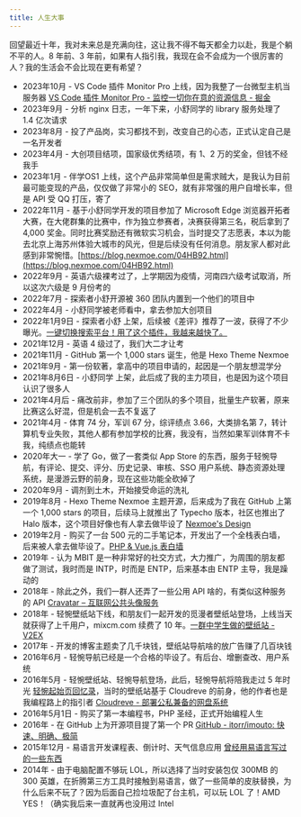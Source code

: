 ```yaml
---
title: 人生大事
---
```


回望最近十年，我对未来总是充满向往，这让我不得不每天都全力以赴，我是个躺不平的人。8 年前、3 年前，如果有人指引我，我现在会不会成为一个很厉害的人？我的生活会不会比现在更有希望？

- 2023年10月 - VS Code 插件 Monitor Pro 上线，因为我整了一台微型主机当服务器 [VS Code 插件 Monitor Pro - 监控一切你在意的资源信息 - 掘金](https://juejin.cn/post/7287041057291550777)
- 2023年9月 - 分析 nginx 日志，一年下来，小舒同学的 library 服务处理了 1.4 亿次请求
- 2023年8月 - 投了产品岗，实习都找不到，改变自己的心态，正式认定自己是一名开发者
- 2023年4月 - 大创项目结项，国家级优秀结项，有 1、2 万的奖金，但钱不经我手
- 2023年1月 - 伴学OS1 上线，这个产品非常简单但是需求贼大，是我认为目前最可能变现的产品，仅仅做了非常小的 SEO，就有非常强的用户自增长率，但是 API 受 QQ 打压，寄了
- 2022年11月 - 基于小舒同学开发的项目参加了 Microsoft Edge 浏览器开拓者大赛，在大佬群集的比赛中，作为独立参赛者，决赛获得第三名，税后拿到了 4,000 奖金。同时比赛奖励还有微软实习机会，当时提交了志愿表，本以为能去北京上海苏州体验大城市的风光，但是后续没有任何消息。朋友家人都对此感到非常惋惜。[https://blog.nexmoe.com/04HB92.html](https://blog.nexmoe.com/04HB92.html)
- 2022年9月 - 英语六级裸考过了，上学期因为疫情，河南四六级考试取消，所以这次六级是 9 月份考的
- 2022年7月 - 探索者小舒开源被 360 团队内置到一个他们的项目中
- 2022年4月 - 小舒同学被老师看中，拿去参加大创项目
- 2022年1月9日 - 探索者小舒 上架，后续被《差评》推荐了一波，获得了不少曝光。[一键切换搜索平台！用了这个插件，我越来越快了。](https://mp.weixin.qq.com/s/gXI1NFazcMOnA70FNU3jqg)
- 2021年12月 - 英语 4 级过了，我们大二才让考
- 2021年11月 - GitHub 第一个 1,000 stars 诞生，他是 Hexo Theme Nexmoe
- 2021年9月 - 第一份软著，拿高中的项目申请的，起因是一个朋友想混学分
- 2021年8月6日 - 小舒同学 上架，此后成了我的主力项目，也是因为这个项目认识了很多人
- 2021年4月后 - 痛改前非，参加了三个团队的多个项目，批量生产软著，原来比赛这么好混，但是机会一去不复返了
- 2021年4月 - 体育 74 分，军训 67 分，综评绩点 3.66，大类排名第 7，转计算机专业失败，其他人都有参加学校的比赛，我没有，当然如果军训体育不卡我，纯绩点也能转
- 2020年大一 - 学了 Go，做了一套类似 App Store 的东西，服务于轻惋导航，有评论、提交、评分、历史记录、审核、SSO 用户系统、静态资源处理系统，是漫游云野的前身，现在这些功能全砍掉了
- 2020年9月 - 调剂到土木，开始接受命运的洗礼
- 2019年8月 - Hexo Theme Nexmoe 主题开源，后来成为了我在 GitHub 上第一个 1,000 stars 的项目，后续马上就推出了 Typecho 版本，社区也推出了 Halo 版本，这个项目好像也有人拿去做毕设了 [Nexmoe's Design](https://github.com/theme-nexmoe)
- 2019年2月 - 购买了一台 500 元的二手笔记本，开发出了一个全栈表白墙，后来被人拿去做毕设了。[PHP & Vue.js 表白墙](https://blog.nexmoe.com/2154053968)
- 2019年 - 认为 MBIT 是一种非常好的社交方式，大力推广，为周围的朋友都做了测试，我时而是 INTP，时而是 ENTP，后来基本由 ENTP 主导，我是躁动的
- 2018年 - 除此之外，我们一群人还弄了一些公用 API 啥的，有类似这种服务的 API [Cravatar &#8211; 互联网公共头像服务](https://cravatar.cn/)
- 2018年 - 轻惋壁纸站下线，和朋友们一起开发的觅漫者壁纸站登场，上线当天就获得了上千用户，mixcm.com 续费了 10 年。[一群中学生做的壁纸站 - V2EX](https://staging.v2ex.com/t/461728)
- 2017年 - 开发的博客主题卖了几千块钱，壁纸站导航啥的放广告赚了几百块钱
- 2016年6月 - 轻惋导航已经是一个合格的毕设了。有后台、增删查改、用户系统
- 2016年5月 - 轻惋壁纸站、轻惋导航登场，此后，轻惋导航将陪我走过 5 年时光 [轻惋起始页回忆录](https://blog.nexmoe.com/537283684)，当时的壁纸站基于 Cloudreve 的前身，他的作者也是我编程路上的指引者 [Cloudreve - 部署公私兼备的网盘系统](https://cloudreve.org/)
- 2016年5月1日 - 购买了第一本编程书，PHP 圣经，正式开始编程人生
- 2016年 - 在 GitHub 上为开源项目提了第一个 PR [GitHub - itorr/imouto: 快速、明确、极简](https://github.com/itorr/imouto)
- 2015年12月 - 易语言开发课程表、倒计时、天气信息应用 [曾经用易语言写过的一些东西](https://blog.nexmoe.com/20CXF4E)
- 2014年 - 由于电脑配置不够玩 LOL，所以选择了当时安装包仅 300MB 的 300 英雄，在折腾第三方工具时接触到易语言，做了一些简单的皮肤替换，为什么后来不玩了？因为后面自己捡垃圾配了台主机，可以玩 LOL 了！AMD YES！（确实我后来一直就再也没用过 Intel